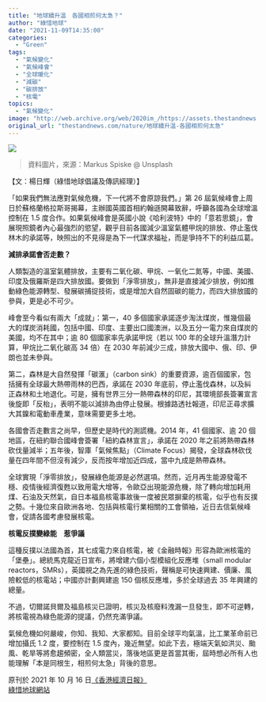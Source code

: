```yaml
---
title: "地球續升溫　各國相煎何太急？"
author: "綠惜地球"
date: "2021-11-09T14:35:00"
categories:
  - "Green"
tags:
  - "氣候變化"
  - "氣候峰會"
  - "全球暖化"
  - "減碳"
  - "碳排放"
  - "核電"
topics:
  - "氣候變化"
image: "http://web.archive.org/web/2020im_/https://assets.thestandnews.com/media/photos/r1BS0pzlr1M.png"
original_url: "thestandnews.com/nature/地球續升溫-各國相煎何太急"
---
```

![](http://web.archive.org/web/2020im_/https://assets.thestandnews.com/media/photos/r1BS0pzlr1M.png)
> 資料圖片，來源：Markus Spiske @ Unsplash

【文：楊日輝（綠惜地球倡議及傳訊經理）】

「如果我們無法應對氣候危機，下一代將不會原諒我們。」第 26 屆氣候峰會上周日於蘇格蘭格拉斯哥揭幕，主辦國英國首相約翰遜開幕致辭，呼籲各國為全球增溫控制在 1.5 度合作。如果氣候峰會是英國小說《哈利波特》中的「意若思鏡」，會展現照鏡者內心最強烈的慾望，觀乎目前各國減少溫室氣體甲烷的排放、停止濫伐林木的承諾等，映照出的不見得是為下一代謀求福祉，而是爭持不下的利益瓜葛。

**減排承諾會否走數？**

人類製造的溫室氣體排放，主要有二氧化碳、甲烷、一氧化二氮等，中國、美國、印度及俄羅斯是四大排放國。要做到「淨零排放」，無非是直接減少排放，例如推動綠色能源轉型、發展碳捕捉技術，或是增加大自然固碳的能力，而四大排放國的參與，更是必不可少。

峰會至今看似有兩大「成就」：第一，40 多個國家承諾逐步淘汰煤炭，惟幾個最大的煤炭消耗國，包括中國、印度、主要出口國澳洲，以及五分一電力來自煤炭的美國，均不在其中；逾 80 個國家率先承諾甲烷（若以 100 年的全球升溫潛力計算，甲烷比二氧化碳高 34 倍）在 2030 年前減少三成，排放大國中、俄、印、伊朗也並未參與。

第二，森林是大自然發揮「碳滙」（carbon sink）的重要資源，逾百個國家，包括擁有全球最大熱帶雨林的巴西，承諾在 2030 年底前，停止濫伐森林，以及糾正森林和土地退化。可是，擁有世界三分一熱帶森林的印尼，其環境部長簽署宣言後旋即「反枱」，表明不能以減排為由停止發展。根據路透社報道，印尼正尋求擴大其鎳和電動車產業，意味需要更多土地。

各國會否走數言之尚早，但歷史是時代的測謊機。2014 年，41 個國家、逾 20 個地區，在紐約聯合國峰會簽署「紐約森林宣言」，承諾在 2020 年之前將熱帶森林砍伐量減半；五年後，智庫「氣候焦點」（Climate Focus）揭發，全球森林砍伐量在四年間不但沒有減少，反而按年增加近四成，當中九成是熱帶森林。

全球實現「淨零排放」，發展綠色能源是必然選項。然而，近月再生能源發電不穩、疫情後經濟復甦以致用電大增等，令歐亞出現能源危機，除了轉向增加耗用煤、石油及天然氣，自日本福島核電事故後一度被民眾摒棄的核電，似乎也有反撲之勢。十幾位來自歐洲各地、包括與核電行業相關的工會領袖，近日去信氣候峰會，促請各國考慮發展核電。

**核電反撲變綠能　惹爭議**

這種反撲以法國為首，其七成電力來自核電，被《金融時報》形容為歐洲核電的「堡壘」。總統馬克龍近日宣布，將增建六個小型模組化反應堆（small modular reactors，SMRs），英國視之為先進的綠色技術，聲稱是可快速興建、價廉、風險較低的核電站；中國亦計劃興建逾 150 個核反應堆，多於全球過去 35 年興建的總量。

不過，切爾諾貝爾及福島核災已證明，核災及核廢料洩漏一旦發生，即不可逆轉，將核電視為綠色能源的提議，仍然充滿爭議。

氣候危機如何嚴峻，你知、我知、大家都知。目前全球平均氣溫，比工業革命前已增加攝氏 1.2 度，要控制在 1.5 度內，幾近無望。如此下去，極端天氣如洪災、颱風、乾旱等將愈趨頻密，全人類當災，落後地區更是首當其衝，屆時想必所有人也能理解「本是同根生，相煎何太急」背後的意思。

原刊於 2021 年 10 月 16 日[《香港經濟日報》](http://web.archive.org/web/20211117124629/https://paper.hket.com/article/3100333/)  
[綠惜地球網站](http://web.archive.org/web/20211117124629/https://greenearth.org.hk/2021/11/20211106/)